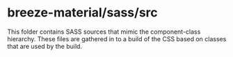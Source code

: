 # breeze-material/sass/src

This folder contains SASS sources that mimic the component-class hierarchy. These files
are gathered in to a build of the CSS based on classes that are used by the build.
